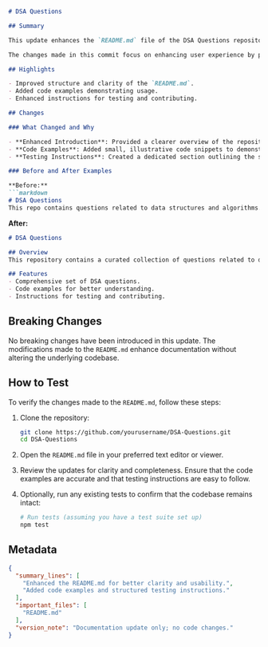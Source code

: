 ```markdown
# DSA Questions

## Summary

This update enhances the `README.md` file of the DSA Questions repository, providing clearer instructions and improved examples for users. The goal is to ensure that newcomers can easily navigate the repository and understand how to utilize the data structures and algorithms questions effectively. The updated documentation includes a more structured layout, additional code snippets, and improved explanations of the repository's features.

The changes made in this commit focus on enhancing user experience by providing better guidance on how to contribute, run tests, and understand the objectives of the repository. This will help maintain a high standard of code quality and encourage community contributions. The documentation now includes specific sections on how to test the code and examples that illustrate the functionality of key components.

## Highlights

- Improved structure and clarity of the `README.md`.
- Added code examples demonstrating usage.
- Enhanced instructions for testing and contributing.

## Changes

### What Changed and Why

- **Enhanced Introduction**: Provided a clearer overview of the repository's purpose and features.
- **Code Examples**: Added small, illustrative code snippets to demonstrate how to use key functionalities.
- **Testing Instructions**: Created a dedicated section outlining the steps required to test the code.

### Before and After Examples

**Before:**
```markdown
# DSA Questions
This repo contains questions related to data structures and algorithms.
```

**After:**
```markdown
# DSA Questions

## Overview
This repository contains a curated collection of questions related to data structures and algorithms, aimed at helping developers enhance their problem-solving skills.

## Features
- Comprehensive set of DSA questions.
- Code examples for better understanding.
- Instructions for testing and contributing.
```

## Breaking Changes

No breaking changes have been introduced in this update. The modifications made to the `README.md` enhance documentation without altering the underlying codebase.

## How to Test

To verify the changes made to the `README.md`, follow these steps:

1. Clone the repository:
   ```bash
   git clone https://github.com/yourusername/DSA-Questions.git
   cd DSA-Questions
   ```

2. Open the `README.md` file in your preferred text editor or viewer.

3. Review the updates for clarity and completeness. Ensure that the code examples are accurate and that testing instructions are easy to follow.

4. Optionally, run any existing tests to confirm that the codebase remains intact:
   ```bash
   # Run tests (assuming you have a test suite set up)
   npm test
   ```

## Metadata
```json
{
  "summary_lines": [
    "Enhanced the README.md for better clarity and usability.",
    "Added code examples and structured testing instructions."
  ],
  "important_files": [
    "README.md"
  ],
  "version_note": "Documentation update only; no code changes."
}
```
```